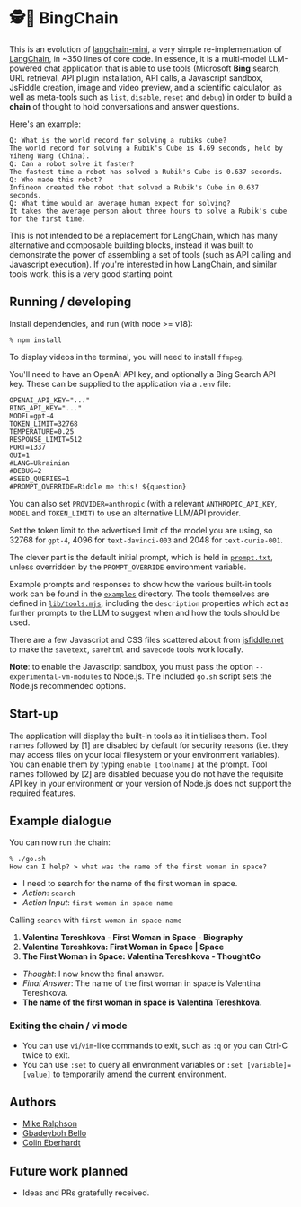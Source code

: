 # 🕵️🔗 BingChain

This is an evolution of [langchain-mini](https://github.com/ColinEberhardt/langchain-mini), a very simple re-implementation of [LangChain](https://github.com/hwchase17/langchain), in ~350 lines of core code. In essence, it is a multi-model LLM-powered chat application that is able to use tools (Microsoft **Bing** search, URL retrieval, API plugin installation, API calls, a Javascript sandbox, JsFiddle creation, image and video preview, and a scientific calculator, as well as meta-tools such as `list`, `disable`, `reset` and `debug`) in order to build a **chain** of thought to hold conversations and answer questions.

Here's an example:

~~~
Q: What is the world record for solving a rubiks cube?
The world record for solving a Rubik's Cube is 4.69 seconds, held by Yiheng Wang (China).
Q: Can a robot solve it faster?
The fastest time a robot has solved a Rubik's Cube is 0.637 seconds.
Q: Who made this robot?
Infineon created the robot that solved a Rubik's Cube in 0.637 seconds.
Q: What time would an average human expect for solving?
It takes the average person about three hours to solve a Rubik's cube for the first time.
~~~

This is not intended to be a replacement for LangChain, which has many alternative and composable building blocks, instead it was built to demonstrate the power of assembling a set of tools (such as API calling and Javascript execution). If you're interested in how LangChain, and similar tools work, this is a very good starting point.

## Running / developing

Install dependencies, and run (with node >= v18):

~~~
% npm install
~~~

To display videos in the terminal, you will need to install `ffmpeg`.

You'll need to have an OpenAI API key, and optionally a Bing Search API key. These can be supplied to the application via a `.env` file:

```shell
OPENAI_API_KEY="..."
BING_API_KEY="..."
MODEL=gpt-4
TOKEN_LIMIT=32768
TEMPERATURE=0.25
RESPONSE_LIMIT=512
PORT=1337
GUI=1
#LANG=Ukrainian
#DEBUG=2
#SEED_QUERIES=1
#PROMPT_OVERRIDE=Riddle me this! ${question}
```

You can also set `PROVIDER=anthropic` (with a relevant `ANTHROPIC_API_KEY`, `MODEL` and `TOKEN_LIMIT`) to use an alternative LLM/API provider.

Set the token limit to the advertised limit of the model you are using, so 32768 for `gpt-4`, 4096 for `text-davinci-003` and 2048 for `text-curie-001`.

The clever part is the default initial prompt, which is held in [`prompt.txt`](https://raw.githubusercontent.com/postman-open-technologies/bingchain/main/prompt.txt), unless overridden by the `PROMPT_OVERRIDE` environment variable.

Example prompts and responses to show how the various built-in tools work can be found in the [`examples`](https://github.com/postman-open-technologies/bingchain/tree/main/examples) directory. The tools themselves are defined in [`lib/tools.mjs`](https://github.com/postman-open-technologies/bingchain/tree/main/lib/tools.mjs), including the `description` properties which act as further prompts to the LLM to suggest when and how the tools should be used.

There are a few Javascript and CSS files scattered about from [jsfiddle.net](https://jsfiddle.net/) to make the `savetext`, `savehtml` and `savecode` tools work locally.

**Note**: to enable the Javascript sandbox, you must pass the option `--experimental-vm-modules` to Node.js. The included `go.sh` script sets the Node.js recommended options.

## Start-up

The application will display the built-in tools as it initialises them. Tool names followed by [1] are disabled by default for security reasons (i.e. they may access files on your local filesystem or your environment variables). You can enable them by typing `enable [toolname]` at the prompt. Tool names followed by [2] are disabled becuase you do not have the requisite API key in your environment or your version of Node.js does not support the required features.

## Example dialogue

You can now run the chain:

```repl
% ./go.sh
How can I help? > what was the name of the first woman in space?
```

* I need to search for the name of the first woman in space.
* *Action*: `search`
* *Action Input*: `first woman in space name`

Calling `search` with `first woman in space name`

1. **Valentina Tereshkova - First Woman in Space - Biography**
2. **Valentina Tereshkova: First Woman in Space | Space**
3. **The First Woman in Space: Valentina Tereshkova - ThoughtCo**

* *Thought*: I now know the final answer.
* *Final Answer*: The name of the first woman in space is Valentina Tereshkova.
* **The name of the first woman in space is Valentina Tereshkova.**

### Exiting the chain / vi mode

* You can use `vi`/`vim`-like commands to exit, such as `:q` or you can Ctrl-C twice to exit.
* You can use `:set` to query all environment variables or `:set [variable]=[value]` to temporarily amend the current environment.

## Authors

* [Mike Ralphson](https://github.com/MikeRalphson)
* [Gbadeyboh Bello](https://github.com/Gbahdeyboh)
* [Colin Eberhardt](https://github.com/ColinEberhardt)

## Future work planned

* Ideas and PRs gratefully received.

